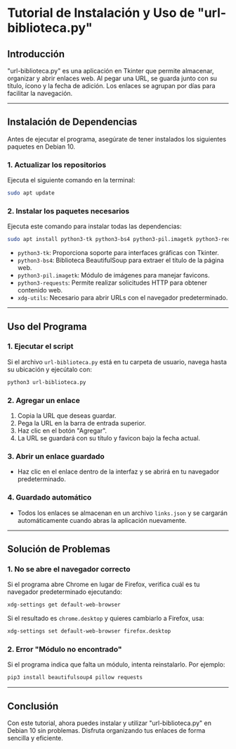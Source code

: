 # Tutorial de Instalación y Uso de "url-biblioteca.py"

## Introducción
"url-biblioteca.py" es una aplicación en Tkinter que permite almacenar, organizar y abrir enlaces web. Al pegar una URL, se guarda junto con su título, ícono y la fecha de adición. Los enlaces se agrupan por días para facilitar la navegación.

---

## Instalación de Dependencias
Antes de ejecutar el programa, asegúrate de tener instalados los siguientes paquetes en Debian 10.

### 1. **Actualizar los repositorios**
Ejecuta el siguiente comando en la terminal:
```bash
sudo apt update
```

### 2. **Instalar los paquetes necesarios**
Ejecuta este comando para instalar todas las dependencias:
```bash
sudo apt install python3-tk python3-bs4 python3-pil.imagetk python3-requests xdg-utils
```

- `python3-tk`: Proporciona soporte para interfaces gráficas con Tkinter.
- `python3-bs4`: Biblioteca BeautifulSoup para extraer el título de la página web.
- `python3-pil.imagetk`: Módulo de imágenes para manejar favicons.
- `python3-requests`: Permite realizar solicitudes HTTP para obtener contenido web.
- `xdg-utils`: Necesario para abrir URLs con el navegador predeterminado.

---

## Uso del Programa

### **1. Ejecutar el script**
Si el archivo `url-biblioteca.py` está en tu carpeta de usuario, navega hasta su ubicación y ejecútalo con:
```bash
python3 url-biblioteca.py
```

### **2. Agregar un enlace**
1. Copia la URL que deseas guardar.
2. Pega la URL en la barra de entrada superior.
3. Haz clic en el botón "Agregar".
4. La URL se guardará con su título y favicon bajo la fecha actual.

### **3. Abrir un enlace guardado**
- Haz clic en el enlace dentro de la interfaz y se abrirá en tu navegador predeterminado.

### **4. Guardado automático**
- Todos los enlaces se almacenan en un archivo `links.json` y se cargarán automáticamente cuando abras la aplicación nuevamente.

---

## Solución de Problemas

### **1. No se abre el navegador correcto**
Si el programa abre Chrome en lugar de Firefox, verifica cuál es tu navegador predeterminado ejecutando:
```bash
xdg-settings get default-web-browser
```
Si el resultado es `chrome.desktop` y quieres cambiarlo a Firefox, usa:
```bash
xdg-settings set default-web-browser firefox.desktop
```

### **2. Error "Módulo no encontrado"**
Si el programa indica que falta un módulo, intenta reinstalarlo. Por ejemplo:
```bash
pip3 install beautifulsoup4 pillow requests
```

---

## Conclusión
Con este tutorial, ahora puedes instalar y utilizar "url-biblioteca.py" en Debian 10 sin problemas. Disfruta organizando tus enlaces de forma sencilla y eficiente.

